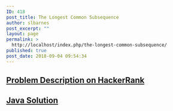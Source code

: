```yaml
---
ID: 418
post_title: The Longest Common Subsequence
author: slbarnes
post_excerpt: ""
layout: page
permalink: >
  http://localhost/index.php/the-longest-common-subsequence/
published: true
post_date: 2018-09-04 09:54:34
---
```

## <a href="https://www.hackerrank.com/challenges/dynamic-programming-classics-the-longest-common-subsequence" target="_blank" rel="noopener">Problem Description on HackerRank</a>

## [Java Solution][1]

 [1]: /index.php/the-longest-common-subsequence/the-longest-common-subsequence